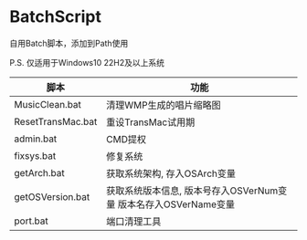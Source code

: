 # BatchScript

自用Batch脚本，添加到Path使用

P.S. 仅适用于Windows10 22H2及以上系统

| 脚本              | 功能                                                              |
| ----------------- | ----------------------------------------------------------------- |
| MusicClean.bat    | 清理WMP生成的唱片缩略图                                           |
| ResetTransMac.bat | 重设TransMac试用期                                                |
| admin.bat         | CMD提权                                                           |
| fixsys.bat        | 修复系统                                                          |
| getArch.bat       | 获取系统架构, 存入OSArch变量                                      |
| getOSVersion.bat  | 获取系统版本信息, 版本号存入OSVerNum变量 版本名存入OSVerName变量 |
| port.bat          | 端口清理工具                                                      |
